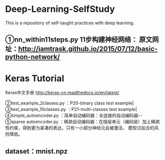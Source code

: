 # Deep-Learning-SelfStudy
This is a repository of self-taught practices with deep learning.

①nn_within11steps.py
11步构建神经网络：
原文网址：http://iamtrask.github.io/2015/07/12/basic-python-network/ 
---------------
Keras Tutorial
======
Keras中文手册
http://keras-cn.readthedocs.io/en/latest/

②test_example_2classes.py ：P20-binary class test example|
③test_example_10classes.py ：P21-multi-classes test example|
④simple_autoencoder.py ：简单自动编码器：全连接的自动编码器--
⑤sparse autoencoder.py ：稀疏自动编码器：在隐层单元（编码层）加上稀疏性约束，得到更为紧凑的表达，只有一小部分神经元会被激活，
                         模型过拟合的风险降低。

 dataset：mnist.npz
----------------
